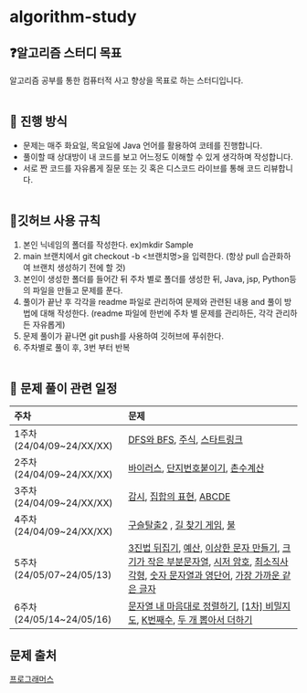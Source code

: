 # algorithm-study

## ❓알고리즘 스터디 목표 
알고리즘 공부를 통한 컴퓨터적 사고 향상을 목표로 하는 스터디입니다.
<br></br>
## 🤔 진행 방식
* 문제는 매주 화요일, 목요일에 Java 언어를 활용하여 코테를 진행합니다.
* 풀이할 때 상대방이 내 코드를 보고 어느정도 이해할 수 있게 생각하며 작성합니다.
* 서로 짠 코드를 자유롭게 질문 또는 깃 혹은 디스코드 라이브를 통해 코드 리뷰합니다.
<br></br>
## 🙏깃허브 사용 규칙
1. 본인 닉네임의 폴더를 작성한다. ex)mkdir Sample
2. main 브랜치에서 git checkout -b <브랜치명>을 입력한다. (항상 pull 습관화하여 브랜치 생성하기 전에 할 것)
3. 본인이 생성한 폴더를 들어간 뒤 주차 별로 폴더를 생성한 뒤, Java, jsp, Python등의 파일을 만들고 문제를 푼다.
4. 풀이가 끝난 후 각각을 readme 파일로 관리하여 문제와 관련된 내용 and 풀이 방법에 대해 작성한다. (readme 파일에 한번에 주차 별 문제를 관리하든, 각각 관리하든 자유롭게)
5. 문제 풀이가 끝나면 git push를 사용하여 깃허브에 푸쉬한다.
6. 주차별로 풀이 후, 3번 부터 반복
<br></br>
## 📆 문제 풀이 관련 일정
| 주차                     | 문제                                                                                                                                                                                                                                                                                                                                                                                                                                                                                                                                                                                                                                        |
|:-----------------------|:------------------------------------------------------------------------------------------------------------------------------------------------------------------------------------------------------------------------------------------------------------------------------------------------------------------------------------------------------------------------------------------------------------------------------------------------------------------------------------------------------------------------------------------------------------------------------------------------------------------------------------------|
| 1주차(24/04/09~24/XX/XX) | [DFS와 BFS](https://www.acmicpc.net/problem/1260), [주식](https://www.acmicpc.net/problem/11501), [스타트링크](https://www.acmicpc.net/problem/5014)                                                                                                                                                                                                                                                                                                                                                                                                                                                                                              |
| 2주차(24/04/09~24/XX/XX) | [바이러스](https://www.acmicpc.net/problem/2606), [단지번호붙이기](https://www.acmicpc.net/problem/2667), [촌수계산](https://www.acmicpc.net/problem/2644)                                                                                                                                                                                                                                                                                                                                                                                                                                                                                               |
| 3주차(24/04/09~24/XX/XX) | [감시](https://www.acmicpc.net/problem/15683), [집합의 표현](https://www.acmicpc.net/problem/1717), [ABCDE](https://www.acmicpc.net/problem/13023)                                                                                                                                                                                                                                                                                                                                                                                                                                                                                               |
| 4주차(24/04/09~24/XX/XX) | [구슬탈출2](https://www.acmicpc.net/problem/13460) , [길 찾기 게임](https://school.programmers.co.kr/learn/courses/30/lessons/42892?language=java), [불](https://school.programmers.co.kr/learn/courses/30/lessons/42892?language=java)                                                                                                                                                                                                                                                                                                                                                                                                             |
| 5주차(24/05/07~24/05/13) | [3진법 뒤집기](https://school.programmers.co.kr/learn/courses/30/lessons/68935), [예산](https://school.programmers.co.kr/learn/courses/30/lessons/12982), [이상한 문자 만들기](https://school.programmers.co.kr/learn/courses/30/lessons/12930), [크기가 작은 부분문자열](https://school.programmers.co.kr/learn/courses/30/lessons/147355), [시저 암호](https://school.programmers.co.kr/learn/courses/30/lessons/12926), [최소직사각형](https://school.programmers.co.kr/learn/courses/30/lessons/86491), [숫자 문자열과 영단어](https://school.programmers.co.kr/learn/courses/30/lessons/81301), [가장 가까운 같은 글자](https://school.programmers.co.kr/learn/courses/30/lessons/142086) |
| 6주차(24/05/14~24/05/16) | [문자열 내 마음대로 정렬하기](https://school.programmers.co.kr/learn/courses/30/lessons/12915), [[1차] 비밀지도](https://school.programmers.co.kr/learn/courses/30/lessons/17681), [K번째수](https://school.programmers.co.kr/learn/courses/30/lessons/42748), [두 개 뽑아서 더하기](https://school.programmers.co.kr/learn/courses/30/lessons/68644)                                                                                                                                                                                                                                                                                                                 |

## 문제 출처
[프로그래머스](https://programmers.co.kr/)